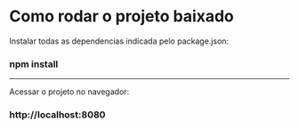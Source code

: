 # Como rodar o projeto baixado

Instalar todas as dependencias indicada pelo package.json:
### npm install

<hr>

Acessar o projeto no navegador:
### http://localhost:8080